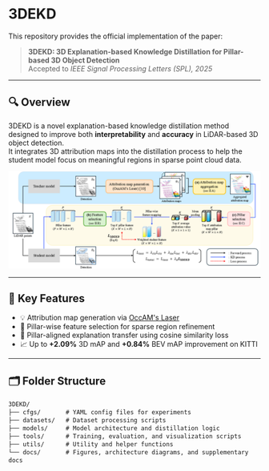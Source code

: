 # 3DEKD
This repository provides the official implementation of the paper:

> **3DEKD: 3D Explanation-based Knowledge Distillation for Pillar-based 3D Object Detection**  
> Accepted to *IEEE Signal Processing Letters (SPL), 2025*

---

## 🔍 Overview

3DEKD is a novel explanation-based knowledge distillation method designed to improve both **interpretability** and **accuracy** in LiDAR-based 3D object detection.  
It integrates 3D attribution maps into the distillation process to help the student model focus on meaningful regions in sparse point cloud data.

<p align="center">
  <img src="docs/figure 1.png" alt="3DEKD Architecture" width="700"/>
</p>

---

## 📌 Key Features

- 💡 Attribution map generation via [OccAM's Laser](https://arxiv.org/abs/2203.14335)
- 🧠 Pillar-wise feature selection for sparse region refinement
- 🔄 Pillar-aligned explanation transfer using cosine similarity loss
- 📈 Up to **+2.09%** 3D mAP and **+0.84%** BEV mAP improvement on KITTI

---

## 🗂️ Folder Structure
```
3DEKD/
├── cfgs/       # YAML config files for experiments
├── datasets/   # Dataset processing scripts
├── models/     # Model architecture and distillation logic
├── tools/      # Training, evaluation, and visualization scripts
├── utils/      # Utility and helper functions
└── docs/       # Figures, architecture diagrams, and supplementary docs
```


